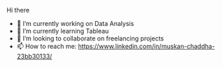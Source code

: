 Hi there 

- 🔭 I’m currently working on Data Analysis
- 🌱 I’m currently learning Tableau 
- 👯 I’m looking to collaborate on freelancing projects 
- 📫 How to reach me: https://www.linkedin.com/in/muskan-chaddha-23bb30133/


